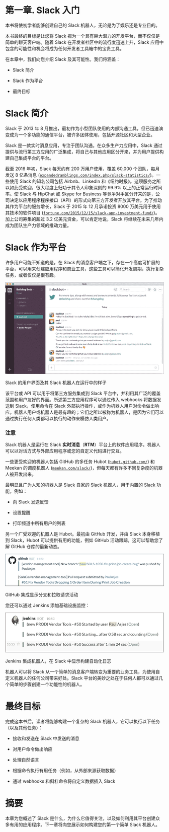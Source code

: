 # 第一章. Slack 入门

本书将使初学者能够创建自己的 Slack 机器人，无论是为了娱乐还是专业目的。

本书最终的目标是让您将 Slack 视为一个具有巨大潜力的开发平台，而不仅仅是简单的聊天客户端。随着 Slack 在开发者社区中的流行度迅速上升，Slack 应用中包含的可能性和机会将成为任何开发者工具箱中的宝贵工具。

在本章中，我们向您介绍 Slack 及其可能性。我们将涵盖：

+   Slack 简介

+   Slack 作为平台

+   最终目标

# Slack 简介

Slack 于 2013 年 8 月推出，最初作为小型团队使用的内部沟通工具，但已迅速演变成为一个多功能的通信平台，被许多团体使用，包括开源社区和大型企业。

Slack 是一款实时消息应用，专注于团队沟通。在众多生产力应用中，Slack 通过提供与流行第三方应用的广泛集成，将自己与其他应用区分开来，并为用户提供构建自己集成平台的平台。

截至 2016 年初，Slack 每天约有 200 万用户使用，覆盖 60,000 个团队，每月发送 8 亿条消息 ([`expandedramblings.com/index.php/slack-statistics/`](http://expandedramblings.com/index.php/slack-statistics/))。一些使用 Slack 的知名公司包括 Airbnb、LinkedIn 和《纽约时报》。这项服务之所以如此受欢迎，很大程度上归功于其令人印象深刻的 99.9% 以上的正常运行时间率。使 Slack 与 HipChat 或 Skype for Business 等竞争对手区分开来的是，公司决定以应用程序程序接口（API）的形式向第三方开发者开放其平台。为了推动其作为平台的服务增长，Slack 于 2015 年 12 月承诺投资 8000 万美元用于使用其技术的软件项目 ([`fortune.com/2015/12/15/slack-app-investment-fund/`](http://fortune.com/2015/12/15/slack-app-investment-fund/))。加上公司筹集的超过 3.2 亿美元资金，可以肯定地说，Slack 将继续在未来几年内成为团队生产力领域的推动力量。

# Slack 作为平台

许多用户可能不知道的是，在 Slack 的消息客户端之下，存在一个高度可扩展的平台，可以用来创建应用程序和商业工具，这些工具可以简化开发周期，执行复杂任务，或者仅仅是很有趣。

![Slack 作为平台](img/B05384_01_01.jpg)

Slack 的用户界面及其 Slack 机器人在运行中的样子

该平台或 API 可以用于将第三方服务集成到 Slack 平台中，并利用其广泛的覆盖范围和用户友好的界面。所述第三方应用程序可以通过传入 webhooks 将数据发送到 Slack，使用命令在 Slack 外部执行操作，或作为机器人用户对命令做出响应。机器人用户或机器人是最有趣的；它们之所以被称为机器人，是因为它们可以通过执行任何人类都可以执行的动作来模仿人类用户。

### 注意

Slack 机器人是运行在 Slack **实时消息**（**RTM**）平台上的软件应用程序。机器人可以以对话方式与外部应用程序或您的自定义代码进行交互。

一些更受欢迎的机器人包括 GitHub 的多任务 Hubot ([`hubot.github.com/`](https://hubot.github.com/)) 和 Meekan 的调度机器人 ([`meekan.com/slack/`](http://meekan.com/slack/))，但每天都有许多不同复杂度的机器人被开发出来。

最明显且广为人知的机器人是 Slack 自家的 Slack 机器人，用于内置的 Slack 功能，例如：

+   向 Slack 发送反馈

+   设置提醒

+   打印频道中所有用户的列表

另一个广受欢迎的机器人是 Hubot。最初由 GitHub 开发，并由 Slack 本身移植到 Slack，Hubot 可以提供有用的功能，例如 GitHub 活动跟踪，这可以帮助您了解 GitHub 仓库的最新动态。

![Slack 作为平台](img/B05384_01_02.jpg)

GitHub 集成显示分支和拉取请求活动

您还可以通过 Jenkins 添加基础设施监控：

![Slack 作为平台](img/B05384_01_03.jpg)

Jenkins 集成机器人，在 Slack 中显示构建自动化日志

机器人可以将 Slack 从一个简单的消息客户端转变为重要的业务工具，为使用自定义机器人的任何公司带来好处。Slack 平台的美妙之处在于任何人都可以通过几个简单的步骤创建一个功能性的机器人。

# 最终目标

完成这本书后，读者将能够构建一个复杂的 Slack 机器人，它可以执行以下任务（以及其他任务）：

+   接收和发送在 Slack 中发送的消息

+   对用户命令做出响应

+   处理自然语言

+   根据命令执行有用任务（例如，从外部来源获取数据）

+   通过 webhooks 和斜杠命令将自定义数据插入 Slack

# 摘要

本章为您概述了 Slack 是什么，为什么它值得关注，以及如何利用其平台创建众多有用的应用程序。下一章将向您展示如何构建您的第一个简单 Slack 机器人。
